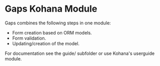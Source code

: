 # Gaps Kohana Module

Gaps combines the following steps in one module:

* Form creation based on ORM models.
* Form validation.
* Updating/creation of the model.

For documentation see the guide/ subfolder or use Kohana's userguide module.
